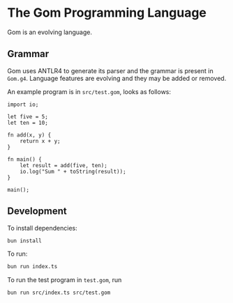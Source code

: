 # The Gom Programming Language

Gom is an evolving language.

## Grammar

Gom uses ANTLR4 to generate its parser and the grammar is present in `Gom.g4`. Language features are evolving and they may be added or removed.

An example program is in `src/test.gom`, looks as follows:

```
import io;

let five = 5;
let ten = 10;

fn add(x, y) {
    return x + y;
}

fn main() {
    let result = add(five, ten);
    io.log("Sum " + toString(result));
}

main();
```

## Development

To install dependencies:

```bash
bun install
```

To run:

```bash
bun run index.ts
```

To run the test program in `test.gom`, run

```bash
bun run src/index.ts src/test.gom
```
